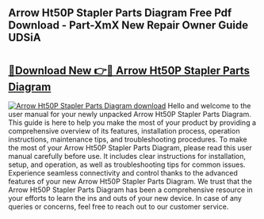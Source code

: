 ## Arrow Ht50P Stapler Parts Diagram Free Pdf Download - Part-XmX New Repair Owner Guide UDSiA

# <h2><a href="http://dfqj02.blite.top/?on=Arrow+Ht50P+Stapler+Parts+Diagram">🔗Download New 👉🔴 Arrow Ht50P Stapler Parts Diagram</a></h2>

[![Arrow Ht50P Stapler Parts Diagram download](https://i.imgur.com/lujVjoI.png)](http://dfqj02.blite.top/?on=Arrow+Ht50P+Stapler+Parts+Diagram)
Hello and welcome to the user manual for your newly unpacked Arrow Ht50P Stapler Parts Diagram. This guide is here to help you make the most of your product by providing a comprehensive overview of its features, installation process, operation instructions, maintenance tips, and troubleshooting procedures. To make the most of your Arrow Ht50P Stapler Parts Diagram, please read this user manual carefully before use. It includes clear instructions for installation, setup, and operation, as well as troubleshooting tips for common issues. Experience seamless connectivity and control thanks to the advanced features of your new Arrow Ht50P Stapler Parts Diagram. We trust that the Arrow Ht50P Stapler Parts Diagram has been a comprehensive resource in your efforts to learn the ins and outs of your new device. In case of any queries or concerns, feel free to reach out to our customer service.
